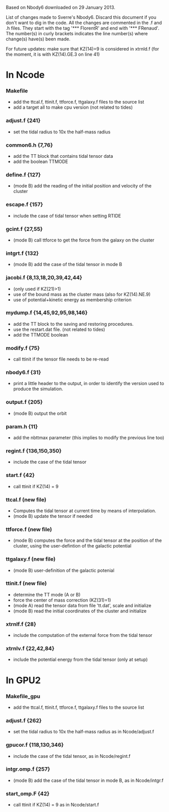 
Based on Nbody6 downloaded on 29 January 2013.

List of changes made to Sverre's Nbody6. Discard this document if you don't want to dig in the code.
All the changes are commented in the .f and .h files. They start with the tag '*** FlorentR' and end with '*** FRenaud'.
The number(s) in curly brackets indicates the line number(s) where change(s) have(s) been made.

For future updates: make sure that KZ(14)=9 is considered in xtrnld.f (for the moment, it is with KZ(14).GE.3 on line 41)

In Ncode
========

### Makefile
* add the ttcal.f, ttinit.f, ttforce.f, ttgalaxy.f files to the source list
* add a target all to make cpu version (not related to tides)

### adjust.f	{241}
* set the tidal radius to 10x the half-mass radius

### common6.h	{7,76}
* add the TT block that contains tidal tensor data
* add the boolean TTMODE

### define.f	{127}
* (mode B) add the reading of the initial position and velocity of the cluster


### escape.f	{157}
* include the case of tidal tensor when setting RTIDE

### gcint.f		{27,55}
* (mode B) call ttforce to get the force from the galaxy on the cluster

### intgrt.f		{132}
* (mode B) add the case of the tidal tensor in mode B

### jacobi.f	{8,13,18,20,39,42,44}
* (only used if KZ(21)>1)
* use of the bound mass as the cluster mass (also for KZ(14).NE.9)
* use of potential+kinetic energy as membership criterion

### mydump.f	{14,45,92,95,98,146}
* add the TT block to the saving and restoring procedures.
* use the restart.dat file. (not related to tides)
* add the TTMODE boolean

### modify.f	{75}
* call ttinit if the tensor file needs to be re-read

### nbody6.f	{31}
* print a little header to the output, in order to identify the version used to produce the simulation.

### output.f	{205}
* (mode B) output the orbit

### param.h {11}
* add the nbttmax parameter (this implies to modify the previous line too)

### regint.f	{136,150,350}
* include the case of the tidal tensor

### start.f {42}
* call ttinit if KZ(14) = 9

### ttcal.f (new file)
* Computes the tidal tensor at current time by means of interpolation.
* (mode B) update the tensor if needed

### ttforce.f	(new file)
* (mode B) computes the force and the tidal tensor at the position of the cluster, using the user-defintion of the galactic potential

### ttgalaxy.f	(new file)
* (mode B) user-definition of the galactic potenial

### ttinit.f	(new file)
* determine the TT mode (A or B)
* force the center of mass correction (KZ(31)=1)
* (mode A) read the tensor data from file 'tt.dat', scale and initialize
* (mode B) read the initial coordinates of the cluster and initialize

### xtrnlf.f	{28}
* include the computation of the external force from the tidal tensor

### xtrnlv.f	{22,42,84}
* include the potential energy from the tidal tensor (only at setup)


In GPU2
=====

### Makefile_gpu
* add the ttcal.f, ttinit.f, ttforce.f, ttgalaxy.f files to the source list

### adjust.f	{262}
* set the tidal radius to 10x the half-mass radius as in Ncode/adjust.f

### gpucor.f	{118,130,346}
* include the case of the tidal tensor, as in Ncode/regint.f

### intgr.omp.f	{257}
* (mode B) add the case of the tidal tensor in mode B, as in Ncode/intgr.f

### start_omp.F	{42}
* call ttinit if KZ(14) = 9 as in Ncode/start.f
